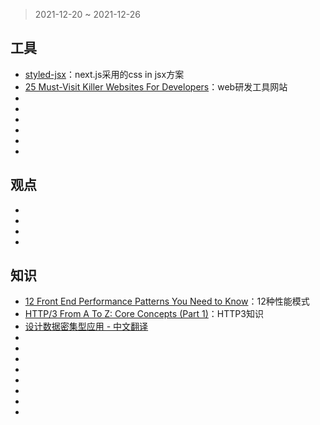 > 2021-12-20 ~ 2021-12-26

## 工具

* [styled-jsx](https://www.npmjs.com/package/styled-jsx)：next.js采用的css in jsx方案
* [25 Must-Visit Killer Websites For Developers](https://blog.devgenius.io/25-must-visit-killer-websites-for-developers-7d15aceb7508)：web研发工具网站
* []()
* []()
* []()
* []()
* []()
* []()

## 观点
* []()
* []()
* []()
* []()

## 知识

* [12 Front End Performance Patterns You Need to Know](https://medium.com/geekculture/12-front-end-performance-patterns-you-need-to-know-def550620464)：12种性能模式
* [HTTP/3 From A To Z: Core Concepts (Part 1)](https://www.smashingmagazine.com/2021/08/http3-core-concepts-part1/)：HTTP3知识
* [设计数据密集型应用 - 中文翻译](https://github.com/Vonng/ddia)
* []()
* []()
* []()
* []()
* []()
* []()
* []()
* []()